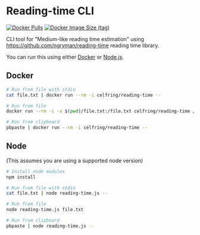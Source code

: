 # Reading-time CLI

[![Docker Pulls](https://img.shields.io/docker/pulls/celfring/reading-time)](https://hub.docker.com/repository/docker/celfring/reading-time)
[![Docker Image Size (tag)](https://img.shields.io/docker/image-size/celfring/reading-time/latest)](https://hub.docker.com/repository/docker/celfring/reading-time)

CLI tool for "Medium-like reading time estimation" using <https://github.com/ngryman/reading-time> reading time library.

You can run this using either [Docker](https://www.docker.com/) or [Node.js](https://nodejs.org/).

## Docker

```bash
# Run from file with stdin
cat file.txt | docker run --rm -i celfring/reading-time --

# Run from file
docker run --rm -i -v $(pwd)/file.txt:/file.txt celfring/reading-time /file.txt

# Run from clipboard
pbpaste | docker run --rm -i celfring/reading-time --
```

## Node

(This assumes you are using a supported node version)

```bash
# Install node modules
npm install

# Run from file with stdin
cat file.txt | node reading-time.js --

# Run from file
node reading-time.js file.txt

# Run from clipboard
pbpaste | node reading-time.js --
```
